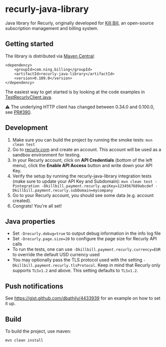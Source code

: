 recurly-java-library
====================

Java library for Recurly, originally developed for [Kill Bill](http://killbill.io), an open-source subscription management and billing system.

Getting started
---------------

The library is distributed via [Maven Central](http://search.maven.org/#search%7Cga%7C1%7Cg%3A%22com.ning.billing%22%20AND%20a%3A%22recurly-java-library%22):

```
<dependency>
    <groupId>com.ning.billing</groupId>
    <artifactId>recurly-java-library</artifactId>
    <version>0.109.0</version>
</dependency>
```

The easiest way to get started is by looking at the code examples in [TestRecurlyClient.java](https://github.com/killbilling/recurly-java-library/blob/master/src/test/java/com/ning/billing/recurly/TestRecurlyClient.java).

:warning: The underlying HTTP client has changed between 0.34.0 and 0.100.0, see [PR#390](https://github.com/killbilling/recurly-java-library/pull/390).

Development
-----------

1. Make sure you can build the project by running the smoke tests: `mvn clean test`
2. Go to [recurly.com](http://recurly.com/) and create an account. This account will be used as a sandbox environment for testing.
3. In your Recurly account, click on **API Credentials** (bottom of the left menu), click the **Enable API Access** button and write down your API Key.
4. Verify the setup by running the recurly-java-library integration tests (make sure to update your API Key and Subdomain): `mvn clean test -Pintegration -Dkillbill.payment.recurly.apiKey=1234567689abcdef -Dkillbill.payment.recurly.subDomain=mycompany`
5. Go to your Recurly account, you should see some data (e.g. account created).
6. Congrats! You're all set!

Java properties
---------------

* Set `-Drecurly.debug=true` to output debug information in the info log file
* Set `-Drecurly.page.size=20` to configure the page size for Recurly API calls
* To run the tests, one can use `-Dkillbill.payment.recurly.currency=EUR` to override the default USD currency used
* You may optionally pass the TLS protocol used with the setting `-Dkillbill.payment.recurly.tlsProtocol`. Keep in mind that Recurly only supports `TLSv1.2` and above. This setting defaults to `TLSv1.2`.

Push notifications
------------------

See https://gist.github.com/dbathily/4433939 for an example on how to set it up.

Build
-----

To build the project, use maven:

    mvn clean install
